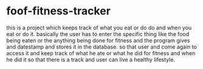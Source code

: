# foof-fitness-tracker
this is a project which keeps track of what you eat or do do and when you eat or do it.
basically the user has to enter the specific thing like the food being eaten or the anything being done for fitness and the program gives and datestamp and stores it in the database.
so that user and come again to access it and keep track of what he ate or what he did for fitness and when he did it so that there is a track and user can live a healthy lifestyle.
